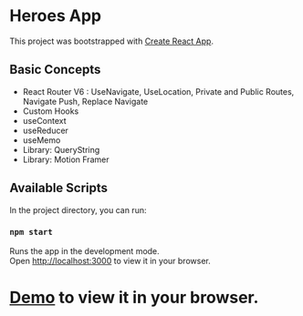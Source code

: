 # Heroes App


This project was bootstrapped with [Create React App](https://github.com/facebook/create-react-app).

## Basic Concepts

- React Router V6 : UseNavigate, UseLocation, Private and Public Routes, Navigate Push, Replace Navigate
- Custom Hooks
- useContext
- useReducer
- useMemo
- Library: QueryString
- Library: Motion Framer 



## Available Scripts

In the project directory, you can run:

### `npm start`

Runs the app in the development mode.\
Open [http://localhost:3000](http://localhost:3000) to view it in your browser.


# [Demo]() to view it in your browser.
